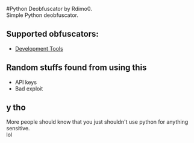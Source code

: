 #Python Deobfuscator by Rdimo0.  
Simple Python deobfuscator.  
## Supported obfuscators:   
* [Development Tools](https://development-tools.net/python-obfuscator/)
## Random stuffs found from using this
* API keys
* Bad exploit
## y tho
More people should know that you just shouldn't use python for anything sensitive.    
lol
